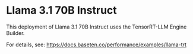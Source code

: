 # Llama 3.1 70B Instruct 

This deployment of Llama 3.1 70B Instruct uses the TensorRT-LLM Engine Builder.

For details, see: https://docs.baseten.co/performance/examples/llama-trt
